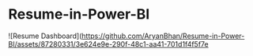# Resume-in-Power-BI
![Resume Dashboard](https://github.com/AryanBhan/Resume-in-Power-BI/assets/87280331/3e624e9e-290f-48c1-aa41-701d1f4f5f7e
